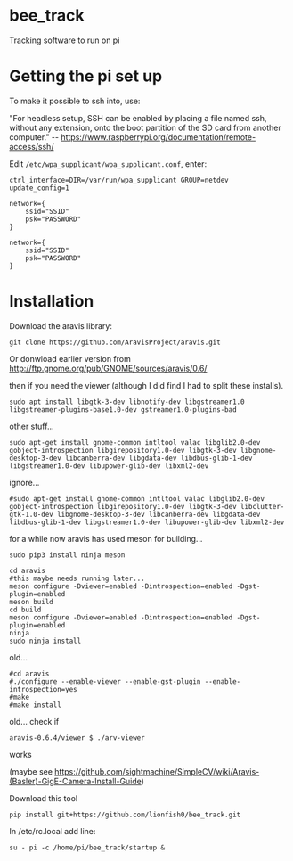 # bee_track
Tracking software to run on pi

# Getting the pi set up

To make it possible to ssh into, use:

"For headless setup, SSH can be enabled by placing a file named ssh, without any extension, onto the boot partition of the SD card from another computer." -- https://www.raspberrypi.org/documentation/remote-access/ssh/


Edit `/etc/wpa_supplicant/wpa_supplicant.conf`, enter:

    ctrl_interface=DIR=/var/run/wpa_supplicant GROUP=netdev
    update_config=1

    network={
        ssid="SSID"
        psk="PASSWORD"
    }

    network={
        ssid="SSID"
        psk="PASSWORD"
    }

# Installation

Download the aravis library:

    git clone https://github.com/AravisProject/aravis.git
    
Or donwload earlier version from
http://ftp.gnome.org/pub/GNOME/sources/aravis/0.6/

then if you need the viewer (although I did find I had to split these installs).

    sudo apt install libgtk-3-dev libnotify-dev libgstreamer1.0 libgstreamer-plugins-base1.0-dev gstreamer1.0-plugins-bad

other stuff...

    sudo apt-get install gnome-common intltool valac libglib2.0-dev gobject-introspection libgirepository1.0-dev libgtk-3-dev libgnome-desktop-3-dev libcanberra-dev libgdata-dev libdbus-glib-1-dev libgstreamer1.0-dev libupower-glib-dev libxml2-dev
   
ignore...

    #sudo apt-get install gnome-common intltool valac libglib2.0-dev gobject-introspection libgirepository1.0-dev libgtk-3-dev libclutter-gtk-1.0-dev libgnome-desktop-3-dev libcanberra-dev libgdata-dev libdbus-glib-1-dev libgstreamer1.0-dev libupower-glib-dev libxml2-dev

for a while now aravis has used meson for building...

    sudo pip3 install ninja meson
    
    cd aravis
    #this maybe needs running later...
    meson configure -Dviewer=enabled -Dintrospection=enabled -Dgst-plugin=enabled
    meson build
    cd build
    meson configure -Dviewer=enabled -Dintrospection=enabled -Dgst-plugin=enabled
    ninja
    sudo ninja install
    
old...

    #cd aravis
    #./configure --enable-viewer --enable-gst-plugin --enable-introspection=yes
    #make
    #make install


old... check if 

    aravis-0.6.4/viewer $ ./arv-viewer 

works

(maybe see https://github.com/sightmachine/SimpleCV/wiki/Aravis-(Basler)-GigE-Camera-Install-Guide)

Download this tool

    pip install git+https://github.com/lionfish0/bee_track.git

In /etc/rc.local add line:

    su - pi -c /home/pi/bee_track/startup &

